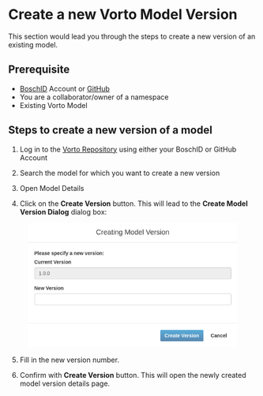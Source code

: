 # Create a new Vorto Model Version

This section would lead you through the steps to create a new version of an existing model.

## Prerequisite

* [BoschID](https://accounts.bosch-iot-suite.com/) Account or [GitHub](https://github.com/) 
* You are a collaborator/owner of a namespace
* Existing Vorto Model

## Steps to create a new version of a model

1. Log in to the [Vorto Repository](https://vorto.eclipseprojects.io) using either your BoschID or GitHub Account

2. Search the model for which you want to create a new version

3. Open Model Details

4. Click on the **Create Version** button. This will lead to the **Create Model Version Dialog** dialog box:

<figure class="screenshot">
    <img src="images/model_version_dialog.png" />
</figure>

5. Fill in the new version number.

6. Confirm with **Create Version** button. This will open the newly created model version details page.
